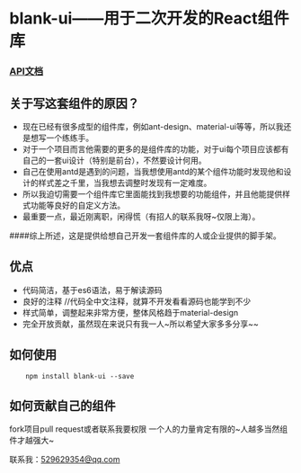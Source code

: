 # blank-ui——用于二次开发的React组件库

### [API文档](https://blankPen.github.io/blank-ui)

## 关于写这套组件的原因？
- 现在已经有很多成型的组件库，例如ant-design、material-ui等等，所以我还是想写一个练练手。
- 对于一个项目而言他需要的更多的是组件库的功能，对于ui每个项目应该都有自己的一套ui设计（特别是前台），不然要设计何用。
- 自己在使用antd是遇到的问题，当我想使用antd的某个组件功能时发现他和设计的样式差之千里，当我想去调整时发现有一定难度。
- 所以我迫切需要一个组件库它里面能找到我想要的功能组件，并且他能提供样式功能等良好的自定义方法。
- 最重要一点，最近刚离职，闲得慌（有招人的联系我呀~仅限上海）。

####综上所述，这是提供给想自己开发一套组件库的人或企业提供的脚手架。

## 优点
- 代码简洁，基于es6语法，易于解读源码
- 良好的注释 //代码全中文注释，就算不开发看看源码也能学到不少
- 样式简单，调整起来非常方便，整体风格趋于material-design
- 完全开放贡献，虽然现在来说只有我一人~所以希望大家多多分享~~

## 如何使用

```
    npm install blank-ui --save
```

## 如何贡献自己的组件
fork项目pull request或者联系我要权限
一个人的力量肯定有限的~人越多当然组件才越强大~

联系我：529629354@qq.com
    
